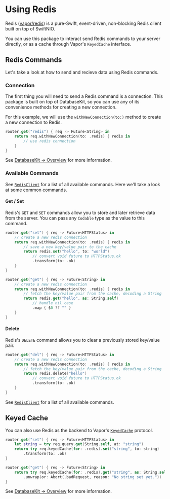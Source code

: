 # Using Redis

Redis ([vapor/redis](https://github.com/vapor/redis)) is a pure-Swift, event-driven, non-blocking Redis client built on top of SwiftNIO.

You can use this package to interact send Redis commands to your server directly, or as a cache through Vapor's `KeyedCache` interface. 

## Redis Commands

Let's take a look at how to send and recieve data using Redis commands. 

### Connection

The first thing you will need to send a Redis command is a connection. This package is built on top of DatabaseKit, so you can use any of its convenience methods for creating a new connection. 

For this example, we will use the `withNewConnection(to:)` method to create a new connection to Redis.

```swift
router.get("redis") { req -> Future<String> in
    return req.withNewConnection(to: .redis) { redis in
        // use redis connection
    }
}
```

See [DatabaseKit &rarr; Overview](../database-kit/overview.md) for more information.

### Available Commands

See [`RedisClient`](https://api.vapor.codes/redis/latest/Redis/Classes/RedisClient.html) for a list of all available commands. Here we'll take a look at some common commands.

#### Get / Set

Redis's `GET` and `SET` commands allow you to store and later retrieve data from the server. You can pass any `Codable` type as the value to this command.

```swift
router.get("set") { req -> Future<HTTPStatus> in
    // create a new redis connection
    return req.withNewConnection(to: .redis) { redis in
        // save a new key/value pair to the cache
        return redis.set("hello", to: "world")
            // convert void future to HTTPStatus.ok
            .transform(to: .ok)
    }
}

router.get("get") { req -> Future<String> in
    // create a new redis connection
    return req.withNewConnection(to: .redis) { redis in
        // fetch the key/value pair from the cache, decoding a String
        return redis.get("hello", as: String.self)
            // handle nil case
            .map { $0 ?? "" }
    }
}
```

#### Delete

Redis's `DELETE` command allows you to clear a previously stored key/value pair.

```swift
router.get("del") { req -> Future<HTTPStatus> in
    // create a new redis connection
    return req.withNewConnection(to: .redis) { redis in
        // fetch the key/value pair from the cache, decoding a String
        return redis.delete("hello")
            // convert void future to HTTPStatus.ok
            .transform(to: .ok)
    }
}
```

See [`RedisClient`](https://api.vapor.codes/redis/latest/Redis/Classes/RedisClient.html) for a list of all available commands.

## Keyed Cache

You can also use Redis as the backend to Vapor's [`KeyedCache`](https://api.vapor.codes/database-kit/latest/DatabaseKit/Protocols/KeyedCache.html) protocol.

```swift
router.get("set") { req -> Future<HTTPStatus> in
    let string = try req.query.get(String.self, at: "string")
    return try req.keyedCache(for: .redis).set("string", to: string)
        .transform(to: .ok)
}

router.get("get") { req -> Future<String> in
    return try req.keyedCache(for: .redis).get("string", as: String.self)
        .unwrap(or: Abort(.badRequest, reason: "No string set yet."))
}
```

See [DatabaseKit &rarr; Overview](../database-kit/overview/#keyed-cache) for more information.
